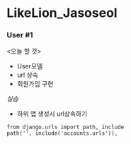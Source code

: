 # LikeLion_Jasoseol
### User #1

<오늘 할 것>
* User모델
* url 상속
* 회원가입 구현

*실습*
* 하위 앱 생성시 url상속하기
```
from django.urls import path, include
path('', include('accounts.urls')),
```